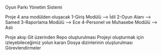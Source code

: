 Oyun Parkı Yönetim Sistemi 

Proje 4 ana modülden oluşacak
1-Giriş Modülü --> İdil
2-Oyun Alanı --> Samed
3-Raporlama Modülü --> Ece
4-Personel ve Muhasebe Modülü --> Aslı

Proje akışı
Git üzerinden Repo oluşturulması
Projeyi oluşturmak için izleyebileceğimiz yolun kararı 
Dosya dizinlerinin oluşturulması 
Görevlendirmeler


